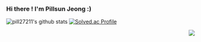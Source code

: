 ### Hi there ! I'm Pillsun Jeong :)

![pill27211's github stats](https://github-readme-stats.vercel.app/api?username=pill27211&show_icons=true&theme=radical)
[![Solved.ac Profile](http://mazassumnida.wtf/api/v2/generate_badge?boj=pill27211)](https://solved.ac/pill27211/)


<p align="right">
  <a href="https://hits.seeyoufarm.com"><img src="https://hits.seeyoufarm.com/api/count/incr/badge.svg?url=https%3A%2F%2Fgithub.com%2Fpill27211&count_bg=%2379C83D&title_bg=%23555555&icon=&icon_color=%23E7E7E7&title=hits&edge_flat=false"/></a><br>
</p>
